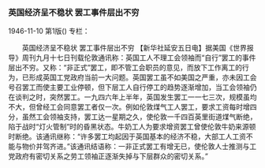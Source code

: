 ### 英国经济呈不稳状  罢工事件层出不穷

1946-11-10
第1版()
专栏：

　　英国经济呈不稳状
    罢工事件层出不穷
    【新华社延安五日电】据美国《世界报导》周刊九月十七日刊载伦敦通讯称：英国工人不理工会领袖而“自行”罢工的事件层出不穷。又称：“非正式”罢工，即不管工会职员的意见，而放下工作离工的行为，已形成英国工党政府当前一大问题。英国罢工虽不如美国之严重，亦未因工会号召罢工而使主要工业停顿，但下层工人自行停工的趋势逐渐增加，当工会领袖仍在谈判之时，突然罢工。一九四六年上半年，英国发生罢工一一七三次，规模虽均不大，但曾经工会同意罢工者仅一次。例如伦敦煤气工人罢工，要求工资每时增四分，虽然工会领袖支持，罢工达一星期之久，使伦敦一千四百英里街道煤气断绝，陷于战时“灯火管制”时的昏黑状态。牛奶工人为要求增资罢工曾使伦敦牛奶来源顿时断绝。该通讯继称：“许多罢工均起因于英国基本的经济不稳，大部工人工资不能与物价并驾齐进。”该通讯结语称：一非正式罢工有增无已，使伦敦人士推测与工党政府有密切关系之劳工领袖正逐渐失掉与下层群众的密切关系。”
